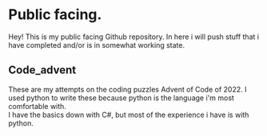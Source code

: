# Public facing.

Hey! This is my public facing Github repository. In here i will push stuff that i have completed and/or is in somewhat working state.

## Code_advent

These are my attempts on the coding puzzles Advent of Code of 2022. I used python to write these because python is the language i'm most comfortable with.<br>
I have the basics down with C#, but most of the experience i have is with python. 